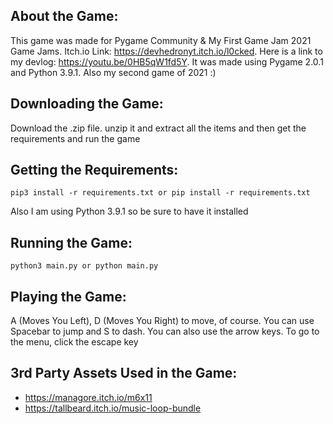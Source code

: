 ## About the Game:
This game was made for Pygame Community & My First Game Jam 2021 Game Jams. Itch.io Link: https://devhedronyt.itch.io/l0cked. Here is a link to my devlog: https://youtu.be/0HB5qW1fd5Y. It was made using Pygame 2.0.1 and Python 3.9.1. Also my second game of 2021 :)

## Downloading the Game:
Download the .zip file. unzip it and extract all the items and then get the requirements and run the game

## Getting the Requirements:

```
pip3 install -r requirements.txt or pip install -r requirements.txt
```

Also I am using Python 3.9.1 so be sure to have it installed

## Running the Game:

```
python3 main.py or python main.py
```

## Playing the Game:

A (Moves You Left), D (Moves You Right) to move, of course. You can use Spacebar to jump and S to dash. You can also use the arrow keys. To go to the menu, click the escape key

## 3rd Party Assets Used in the Game:

- https://managore.itch.io/m6x11
- https://tallbeard.itch.io/music-loop-bundle
